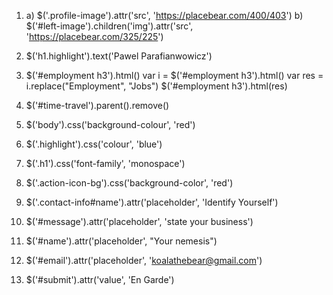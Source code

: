 1. a) $('.profile-image').attr('src', 'https://placebear.com/400/403')
   b) $('#left-image').children('img').attr('src', 'https://placebear.com/325/225')

2. $('h1.highlight').text('Pawel Parafianwowicz')

3. $('#employment h3').html()
   var i = $('#employment h3').html()
   var res = i.replace("Employment", "Jobs")
   $('#employment h3').html(res)

4. $('#time-travel').parent().remove()

5. $('body').css('background-colour', 'red')

6. $('.highlight').css('colour', 'blue')

7. $('.h1').css('font-family', 'monospace')

8. $('.action-icon-bg').css('background-color', 'red')

9. $('.contact-info#name').attr('placeholder', 'Identify Yourself')

10. $('#message').attr('placeholder', 'state your business')

11. $('#name').attr('placeholder', "Your nemesis")

12. $('#email').attr('placeholder', 'koalathebear@gmail.com')

13. $('#submit').attr('value', 'En Garde')

